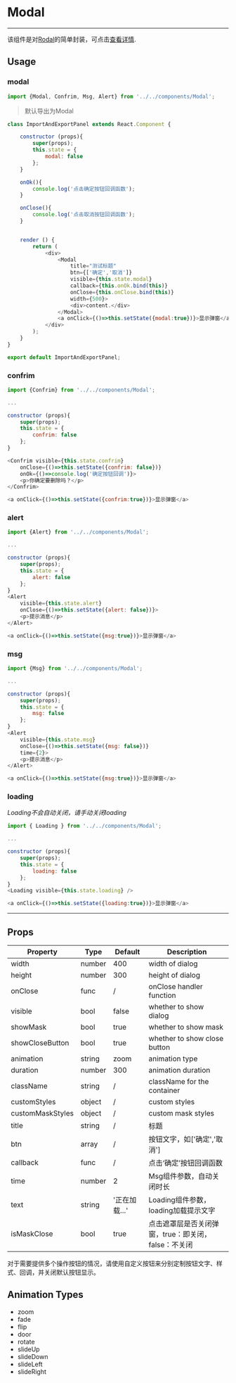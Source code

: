 # Modal
***
该组件是对[Rodal](https://github.com/chenjiahan/rodal)的简单封装，可点击[查看详情](https://github.com/chenjiahan/rodal).
## Usage

### modal

``` javascript
import {Modal, Confrim, Msg, Alert} from '../../components/Modal';
```
>默认导出为Modal

``` javascript
class ImportAndExportPanel extends React.Component {

    constructor (props){
        super(props);
        this.state = {
            modal: false
        };
    }

    onOk(){
        console.log('点击确定按钮回调函数');
    }

    onClose(){
        console.log('点击取消按钮回调函数');
    }


    render () {
        return (
            <div>
                <Modal
                    title="测试标题"
                    btn={['确定','取消']}
                    visible={this.state.modal}
                    callback={this.onOk.bind(this)}
                    onClose={this.onClose.bind(this)}
                    width={500}>
                    <div>content.</div>
                </Modal>
                <a onClick={()=>this.setState({modal:true})}>显示弹窗</a>
            </div>
        );
    }
}

export default ImportAndExportPanel;
```
### confrim
``` javascript
import {Confrim} from '../../components/Modal';

...

constructor (props){
    super(props);
    this.state = {
        confrim: false
    };
}

<Confrim visible={this.state.confrim}
    onClose={()=>this.setState({confrim: false})}
    onOk={()=>console.log('确定按钮回调')}>
    <p>你确定要删除吗？</p>
</Confrim>

<a onClick={()=>this.setState({confrim:true})}>显示弹窗</a>
```
### alert
``` javascript
import {Alert} from '../../components/Modal';

...

constructor (props){
    super(props);
    this.state = {
        alert: false
    };
}
<Alert
    visible={this.state.alert}
    onClose={()=>this.setState({alert: false})}>
    <p>提示消息</p>
</Alert>

<a onClick={()=>this.setState({msg:true})}>显示弹窗</a>
```
### msg
``` javascript
import {Msg} from '../../components/Modal';

...

constructor (props){
    super(props);
    this.state = {
        msg: false
    };
}
<Alert
    visible={this.state.msg}
    onClose={()=>this.setState({msg: false})}
    time={2}>
    <p>提示消息</p>
</Alert>

<a onClick={()=>this.setState({msg:true})}>显示弹窗</a>
```
### loading
*Loading不会自动关闭，请手动关闭loading*
``` javascript
import { Loading } from '../../components/Modal';

...

constructor (props){
    super(props);
    this.state = {
        loading: false
    };
}
<Loading visible={this.state.loading} />

<a onClick={()=>this.setState({loading:true})}>显示弹窗</a>
```
***
## Props
Property|Type|Default|Description
---|---|---|---
width|number|400|width of dialog
height|number|300|height of dialog
onClose|func|/|onClose handler function
visible|bool|false|whether to show dialog
showMask|bool|true|whether to show mask
showCloseButton|bool|true|whether to show close button
animation|string|zoom|animation type
duration|number|300|animation duration
className|string|/|className for the container
customStyles|object|/|custom styles
customMaskStyles|object|/|custom mask styles
title|string|/|标题
btn|array|/|按钮文字，如['确定','取消']
callback|func|/|点击‘确定’按钮回调函数
time|number|2|Msg组件参数，自动关闭时长
text|string|'正在加载...'|Loading组件参数，loading加载提示文字
isMaskClose|bool|true|点击遮罩层是否关闭弹窗，true：即关闭，false：不关闭

对于需要提供多个操作按钮的情况，请使用自定义按钮来分别定制按钮文字、样式、回调，并关闭默认按钮显示。

## Animation Types
* zoom
* fade
* flip
* door
* rotate
* slideUp
* slideDown
* slideLeft
* slideRight
